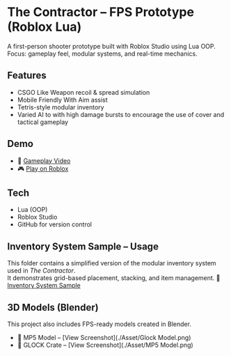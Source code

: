 # The Contractor – FPS Prototype (Roblox Lua)

A first-person shooter prototype built with Roblox Studio using Lua OOP.  
Focus: gameplay feel, modular systems, and real-time mechanics.

## Features
- CSGO Like Weapon recoil & spread simulation
- Mobile Friendly With Aim assist
- Tetris-style modular inventory
- Varied AI to with high damage bursts to encourage the use of cover and tactical gameplay

## Demo
- 🎥 [Gameplay Video](https://www.youtube.com/watch?v=jLYxR3gwzpU&feature=youtu.be)
- 🎮 [Play on Roblox](https://www.roblox.com/games/14246730275/V2-TRIEU-RPG)

## Tech
- Lua (OOP)
- Roblox Studio
- GitHub for version control

## Inventory System Sample – Usage
This folder contains a simplified version of the modular inventory system used in *The Contractor*.  
It demonstrates grid-based placement, stacking, and item management.
📂 [Inventory System Sample](./InventorySystem/)

## 3D Models (Blender)
This project also includes FPS-ready models created in Blender.  
- 🔫 MP5 Model – [View Screenshot](./Asset/Glock Model.png)  
- 🔫 GLOCK Crate – [View Screenshot](./Asset/MP5 Model.png)  
